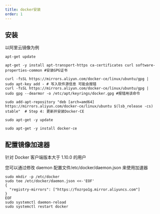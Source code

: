 ```yaml
---
title: docker安装
order: 1
---
```


## 安装

以阿里云镜像为例

```shell
apt-get update
```

```shell
apt-get -y install apt-transport-https ca-certificates curl software-properties-common #安装GPG证书
```

```shell
curl -fsSL https://mirrors.aliyun.com/docker-ce/linux/ubuntu/gpg | sudo apt-key add - # 写入软件源信息 可能会报错
curl -fsSL https://mirrors.aliyun.com/docker-ce/linux/ubuntu/gpg | sudo gpg --dearmor -o /etc/apt/keyrings/docker.gpg #报错用该命令
```

```shell
sudo add-apt-repository "deb [arch=amd64] https://mirrors.aliyun.com/docker-ce/linux/ubuntu $(lsb_release -cs) stable"  # Step 4: 更新并安装Docker-CE
```

```shell
sudo apt-get -y update
```

```shell
sudo apt-get -y install docker-ce
```

## 配置镜像加速器

针对 Docker 客户端版本大于 1.10.0 的用户

您可以通过修改 daemon 配置文件/etc/docker/daemon.json 来使用加速器

```shell
sudo mkdir -p /etc/docker
sudo tee /etc/docker/daemon.json <<-'EOF'
{
  "registry-mirrors": ["https://fozrpo1g.mirror.aliyuncs.com"]
}
EOF
sudo systemctl daemon-reload
sudo systemctl restart docker
```
